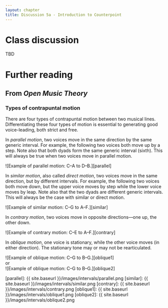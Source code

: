 ```yaml
---
layout: chapter
title: Discussion 5a - Introduction to Counterpoint
---
```


# Class discussion

TBD

# Further reading

## From *Open Music Theory*

### Types of contrapuntal motion

There are four types of contrapuntal motion between two musical lines. Differentiating these four types of motion is essential to generating good voice-leading, both strict and free.

In *parallel motion*, two voices move in the same direction by the same generic interval. For example, the following two voices both move up by a step. Note also that both dyads form the same generic interval (sixth). This will always be true when two voices move in parallel motion.

![Example of parallel motion: C–A to D–B.][parallel]

In *similar motion*, also called *direct motion*, two voices move in the same direction, but by different intervals. For example, the following two voices both move down, but the upper voice moves by step while the lower voice moves by leap. Note also that the two dyads are different generic intervals. This will always be the case with similar or direct motion.

![Example of similar motion: C–G to A–F.][similar]

In *contrary motion*, two voices move in opposite directions—one up, the other down.

![Example of contrary motion: C–E to A–F.][contrary]

In *oblique motion*, one voice is stationary, while the other voice moves (in either direction). The stationary tone may or may not be rearticulated.

![Example of oblique motion: C–G to B–G.][oblique1]  
or  
![Example of oblique motion: C–G to B–G.][oblique2]



[parallel]: {{ site.baseurl }}/images/intervals/parallel.png
[similar]: {{ site.baseurl }}/images/intervals/similar.png
[contrary]: {{ site.baseurl }}/images/intervals/contrary.png
[oblique1]: {{ site.baseurl }}/images/intervals/oblique1.png
[oblique2]: {{ site.baseurl }}/images/intervals/oblique2.png
